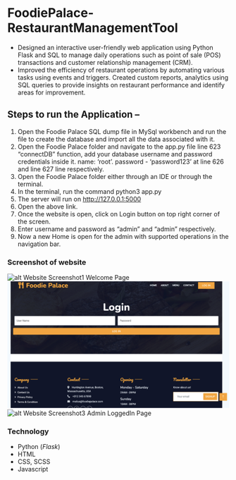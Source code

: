 # FoodiePalace-RestaurantManagementTool
* Designed an interactive user-friendly web application using Python Flask and SQL to manage daily operations such as
point of sale (POS) transactions and customer relationship management (CRM).
* Improved the efficiency of restaurant operations by automating various tasks using events and triggers. Created custom
reports, analytics using SQL queries to provide insights on restaurant performance and identify areas for improvement.

## Steps to run the Application – 
1. Open the Foodie Palace SQL dump file in MySql workbench and run the file to create the database and import all the data associated with it.
2. Open the Foodie Palace folder and navigate to the app.py file line 623 “connectDB” function, add your database username and password credentials inside it. name: ‘root’. password - ‘password123’ at line 626 and line 627 line respectively.
3. Open the Foodie Palace folder either through an IDE or through the terminal.
4. In the terminal, run the command python3 app.py
5. The server will run on http://127.0.0.1:5000
6. Open the above link.
7. Once the website is open, click on Login button on top right corner of the screen.
8. Enter username and password as “admin” and “admin” respectively.
9. Now a new Home is open for the admin with supported operations in the navigation bar.


### Screenshot of website
![alt Website Screenshot1 Welcome Page](https://github.com/karthikcd7/FoodiePalace-RestaurantManagementTool/blob/main/Screenshot1.png)
![alt Website Screenshot2 Login Page](https://github.com/karthikcd7/FoodiePalace-RestaurantManagementTool/blob/main/Screenshot2.png)
![alt Website Screenshot3 Admin LoggedIn Page](https://github.com/karthikcd7/FoodiePalace-RestaurantManagementTool/blob/main/Screenshot3.png)

### Technology 
* Python (*Flask*)
* HTML
* CSS, SCSS
* Javascript

